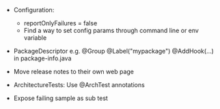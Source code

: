 - Configuration:
  - reportOnlyFailures = false
  - Find a way to set config params through command line or env variable

- PackageDescriptor e.g.
  @Group
  @Label("mypackage")
  @AddHook(...)
  in package-info.java

- Move release notes to their own web page

- ArchitectureTests: Use @ArchTest annotations

- Expose failing sample as sub test